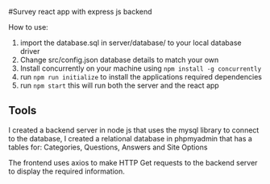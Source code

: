 #Survey react app with express js backend

How to use:
1. import the database.sql in server/database/ to your local database driver
2. Change src/config.json database details to match your own
3. Install concurrently on your machine using `npm install -g concurrently`
4. run `npm run initialize` to install the applications required dependencies
5. run `npm start` this will run both the server and the react app

## Tools

I created a backend server in node js that uses the mysql library to connect to the database, 
I created a relational database in phpmyadmin that has a tables for: Categories, Questions, Answers and Site Options

The frontend uses axios to make HTTP Get requests to the backend server to display the required information.